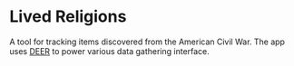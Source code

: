 # Lived Religions

A tool for tracking items discovered from the American Civil War. The app uses [DEER](https://github.com/CenterForDigitalHumanities/deer) to power various data gathering interface. 
